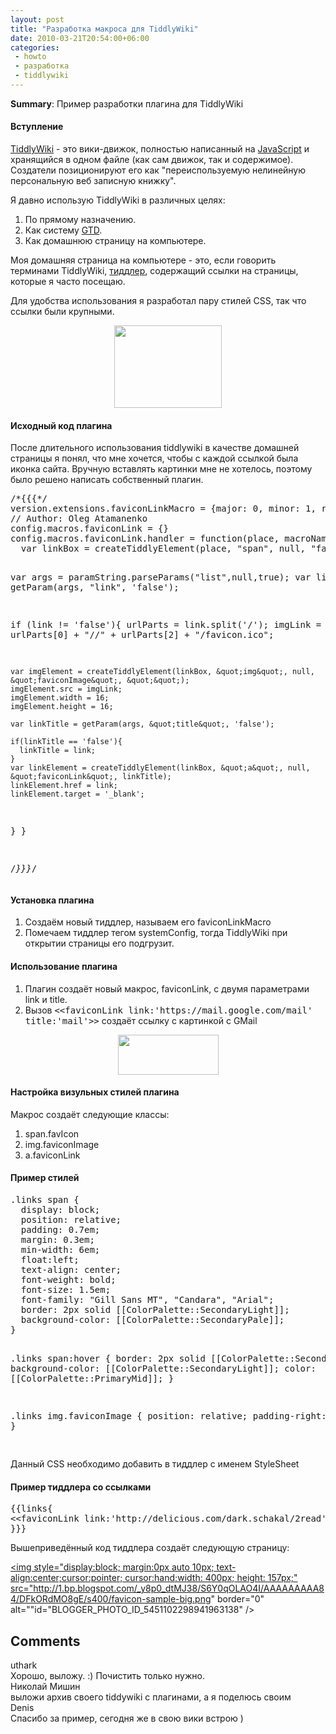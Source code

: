 ```yaml
---
layout: post
title: "Разработка макроса для TiddlyWiki"
date: 2010-03-21T20:54:00+06:00
categories:
 - howto
 - разработка
 - tiddlywiki
---
```


<div class='post'>
<p><b>Summary</b>: Пример разработки плагина для TiddlyWiki</p>
<h4>Вступление</h4>
<p><a href="http://www.tiddlywiki.com/">TiddlyWiki</a> - это вики-движок, полностью написанный на <a href="http://en.wikipedia.org/wiki/JavaScript">JavaScript</a> и хранящийся в одном файле (как сам движок, так и содержимое). Создатели позиционируют его как &quot;переиспользуемую нелинейную персональную веб записную книжку&quot;.</p>
<p>Я давно использую TiddlyWiki в различных целях:</p>
<ol><li>По прямому назначению.</li>
<li>Как систему <a href="http://mgsd.tiddlyspot.com/#mGSD">GTD</a>.</li>
<li>Как домашнюю страницу на компьютере.</li>
</ol>
<p>Моя домашняя страница на компьютере - это, если говорить терминами TiddlyWiki, <a href="http://en.wikipedia.org/wiki/Tiddler">тиддлер</a>, содержащий ссылки на страницы, которые я часто посещаю.</p>
<p>Для удобства использования я разработал пару стилей CSS, так что ссылки были крупными.</p>
<a onblur="try {parent.deselectBloggerImageGracefully();} catch(e) {}" href="http://2.bp.blogspot.com/_y8p0_dtMJ38/S6Y0rP2J0eI/AAAAAAAAA9I/xrZhzZf2ad0/s1600-h/tiddly-before.png"><img style="display:block; margin:0px auto 10px; text-align:center;cursor:pointer; cursor:hand;width: 172px; height: 132px;" src="http://2.bp.blogspot.com/_y8p0_dtMJ38/S6Y0rP2J0eI/AAAAAAAAA9I/xrZhzZf2ad0/s400/tiddly-before.png" border="0" alt=""id="BLOGGER_PHOTO_ID_5451102316571251170" /></a>
<h4>Исходный код плагина</h4>
<p>После длительного использования tiddlywiki в качестве домашней страницы я понял, что мне хочется, чтобы с каждой ссылкой была иконка сайта. Вручную вставлять картинки мне не хотелось, поэтому было решено написать собственный плагин.</p>
<pre class="brush: jscript">
/*{{{*/
version.extensions.faviconLinkMacro = {major: 0, minor: 1, revision: 0, date: new Date(2010,3,21)};
// Author: Oleg Atamanenko
config.macros.faviconLink = {}
config.macros.faviconLink.handler = function(place, macroName,  params, wikifier, paramString) {
  var linkBox = createTiddlyElement(place, &quot;span&quot;, null, &quot;favIcon&quot;, &quot;&quot;);

  var args = paramString.parseParams(&quot;list&quot;,null,true);
  var link = getParam(args, &quot;link&quot;, 'false');
  
  if (link != 'false'){
    urlParts = link.split('/');
    imgLink = urlParts[0] + &quot;//&quot; + urlParts[2] + &quot;/favicon.ico&quot;;

    var imgElement = createTiddlyElement(linkBox, &quot;img&quot;, null, &quot;faviconImage&quot;, &quot;&quot;);
    imgElement.src = imgLink;
    imgElement.width = 16;
    imgElement.height = 16;

    var linkTitle = getParam(args, &quot;title&quot;, 'false');

    if(linkTitle == 'false'){
      linkTitle = link;
    }
    var linkElement = createTiddlyElement(linkBox, &quot;a&quot;, null, &quot;faviconLink&quot;, linkTitle);
    linkElement.href = link;
    linkElement.target = '_blank';
  }
}

/*}}}*/
</pre>
<h4> Установка плагина</h4>
<ol><li>Создаём новый тиддлер, называем его faviconLinkMacro</li>
<li>Помечаем тиддлер тегом systemConfig, тогда TiddlyWiki при открытии страницы его подгрузит.</li>
</ol>
<h4>Использование плагина</h4>
<ol><li>Плагин создаёт новый макрос, faviconLink, с двумя параметрами link и title.</li>
<li>Вызов <tt>&lt;&lt;faviconLink link:'https://mail.google.com/mail' title:'mail'&gt;&gt;</tt> создаёт ссылку с картинкой с GMail</li>
</ol>
<a onblur="try {parent.deselectBloggerImageGracefully();} catch(e) {}" href="http://1.bp.blogspot.com/_y8p0_dtMJ38/S6Y0qnki7nI/AAAAAAAAA9A/Ic3skFoirY8/s1600-h/favicon-sample.png"><img style="display:block; margin:0px auto 10px; text-align:center;cursor:pointer; cursor:hand;width: 161px; height: 64px;" src="http://1.bp.blogspot.com/_y8p0_dtMJ38/S6Y0qnki7nI/AAAAAAAAA9A/Ic3skFoirY8/s400/favicon-sample.png" border="0" alt=""id="BLOGGER_PHOTO_ID_5451102305759981170" /></a>
<h4>Настройка визульных стилей плагина</h4>
<p>Макрос создаёт следующие классы:</p>
<ol><li>span.favIcon</li>
<li>img.faviconImage</li>
<li>a.faviconLink</li>
</ol>
<h4> Пример стилей</h4>
<pre class="brush: css">
.links span {
  display: block;
  position: relative;
  padding: 0.7em;
  margin: 0.3em;
  min-width: 6em;
  float:left;
  text-align: center;
  font-weight: bold;
  font-size: 1.5em;
  font-family: &quot;Gill Sans MT&quot;, &quot;Candara&quot;, &quot;Arial&quot;; 
  border: 2px solid [[ColorPalette::SecondaryLight]];
  background-color: [[ColorPalette::SecondaryPale]];
}

.links span:hover {
  border: 2px solid [[ColorPalette::SecondaryMid]];
  background-color: [[ColorPalette::SecondaryLight]];
  color: [[ColorPalette::PrimaryMid]];
}

.links img.faviconImage {
  position: relative;
  padding-right: 10px;
}

</pre>
<p> Данный CSS необходимо добавить в тиддлер с именем StyleSheet</p>
<h4>Пример тиддлера со ссылками</h4>
<pre class="brush: html">
{{links{
&lt;&lt;faviconLink link:'http://delicious.com/dark.schakal/2read' title:'2read'&gt;&gt; &lt;&lt;faviconLink link:'https://mail.google.com/mail' title:'mail'&gt;&gt; &lt;&lt;faviconLink link:'http://www.google.com/reader/view' title:'rss'&gt;&gt; &lt;&lt;faviconLink link:'http://atamanenko.blogspot.com/' title:'blog'&gt;&gt; &lt;&lt;faviconLink link:'http://feedburner.google.com/fb/a/myfeeds' title:'feedburner'&gt;&gt; &lt;&lt;faviconLink link:'https://www.google.com/analytics/settings/' title:'analytics'&gt;&gt; &lt;&lt;faviconLink link:'http://wave.google.com' title:'wave'&gt;&gt; &lt;&lt;faviconLink link:'http://www.blogger.com/home' title:'blogger'&gt;&gt; &lt;&lt;faviconLink link:'http://twitter.com/' title:'twitter'&gt;&gt; &lt;&lt;faviconLink link:'https://www.dropbox.com/home#/' title:'dropbox'&gt;&gt; &lt;&lt;faviconLink link:'http://translate.google.com/toolkit/' title:'translator'&gt;&gt; &lt;&lt;faviconLink link:'http://sibir.megafon.ru/sendsms/' title:'SendSMS'&gt;&gt;
}}}
</pre>
Вышеприведённый код тиддлера создаёт следующую страницу:

<a onblur="try {parent.deselectBloggerImageGracefully();} catch(e) {}" href="http://1.bp.blogspot.com/_y8p0_dtMJ38/S6Y0qOLAO4I/AAAAAAAAA84/DFkORdMO8gE/s1600-h/favicon-sample-big.png"><img style="display:block; margin:0px auto 10px; text-align:center;cursor:pointer; cursor:hand;width: 400px; height: 157px;" src="http://1.bp.blogspot.com/_y8p0_dtMJ38/S6Y0qOLAO4I/AAAAAAAAA84/DFkORdMO8gE/s400/favicon-sample-big.png" border="0" alt=""id="BLOGGER_PHOTO_ID_5451102298941963138" /></a></div>
<h2>Comments</h2>
<div class='comments'>
<div class='comment'>
<div class='author'>uthark</div>
<div class='content'>
Хорошо, выложу. :) Почистить только нужно.</div>
</div>
<div class='comment'>
<div class='author'>Николай Мишин</div>
<div class='content'>
выложи архив своего tiddywiki c плагинами, а я поделюсь своим</div>
</div>
<div class='comment'>
<div class='author'>Denis</div>
<div class='content'>
Спасибо за пример, сегодня же в свою вики встрою )</div>
</div>
</div>
